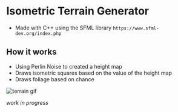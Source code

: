 # Isometric Terrain Generator
- Made with C++ using the SFML library
 ```https://www.sfml-dev.org/index.php```
 
 ## How it works
 - Using Perlin Noise to created a height map
 - Draws isometric squares based on the value of the height map
 - Draws foliage based on chance

![terrain gif](imgs/terrainGen.gif)

*work in progress*
